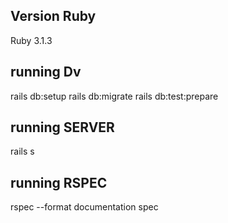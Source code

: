 ## Version Ruby
Ruby 3.1.3

## running Dv
rails db:setup
rails db:migrate
rails db:test:prepare

## running SERVER
rails s

## running RSPEC
rspec --format documentation spec

